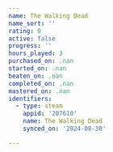 ```yaml
---
name: The Walking Dead
name_sort: ''
rating: 0
active: false
progress: ''
hours_played: 3
purchased_on: .nan
started_on: .nan
beaten_on: .nan
completed_on: .nan
mastered_on: .nan
identifiers:
  - type: steam
    appid: '207610'
    name: The Walking Dead
    synced_on: '2024-08-30'

---
```

